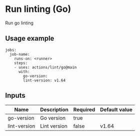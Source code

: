 # Run linting (Go)

Run go linting

## Usage example

```
jobs:
  job-name:
    runs-on: <runner>
    steps:
    - uses: actions/lint/go@main
      with:
        go-version: 
        lint-version: v1.64

```

## Inputs

|Name|Description|Required|Default value|
|---|---|---|---|
|go-version|Go version|true||
|lint-version|Lint version|false|v1.64|

